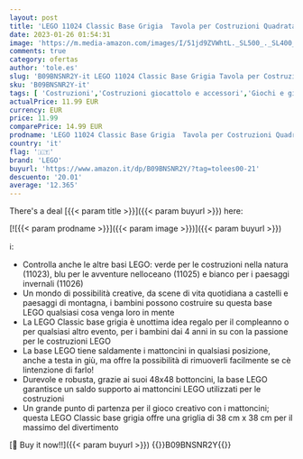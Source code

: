 ```yaml
---
layout: post
title: 'LEGO 11024 Classic Base Grigia  Tavola per Costruzioni Quadrata con 48x48 Bottoncini  Piattaforma Classica per Mattoncini per Costruire ed Esporre'
date: 2023-01-26 01:54:31
image: 'https://m.media-amazon.com/images/I/51jd9ZVWhtL._SL500_._SL400_.jpg'
comments: true
category: ofertas
author: 'tole.es'
slug: 'B09BNSNR2Y-it LEGO 11024 Classic Base Grigia Tavola per Costruzioni...'
sku: 'B09BNSNR2Y-it'
tags: [ 'Costruzioni','Costruzioni giocattolo e accessori','Giochi e giocattoli','lego','🇮🇹', ]
actualPrice: 11.99 EUR
currency: EUR
price: 11.99
comparePrice: 14.99 EUR
prodname: 'LEGO 11024 Classic Base Grigia  Tavola per Costruzioni Quadrata con 48x48 Bottoncini  Piattaforma Classica per Mattoncini per Costruire ed Esporre'
country: 'it'
flag: '🇮🇹'
brand: 'LEGO'
buyurl: 'https://www.amazon.it/dp/B09BNSNR2Y/?tag=tolees00-21'
descuento: '20.01'
average: '12.365'
---
```


There's a deal [{{< param title >}}]({{< param buyurl >}})  here:

[![{{< param prodname >}}]({{< param image >}})]({{< param buyurl >}})

ℹ️:

- Controlla anche le altre basi LEGO: verde per le costruzioni nella natura (11023), blu per le avventure nelloceano (11025) e bianco per i paesaggi invernali (11026)
- Un mondo di possibilità creative, da scene di vita quotidiana a castelli e paesaggi di montagna, i bambini possono costruire su questa base LEGO qualsiasi cosa venga loro in mente
- La LEGO Classic base grigia è unottima idea regalo per il compleanno o per qualsiasi altro evento, per i bambini dai 4 anni in su con la passione per le costruzioni LEGO
- La base LEGO tiene saldamente i mattoncini in qualsiasi posizione, anche a testa in giù, ma offre la possibilità di rimuoverli facilmente se cè lintenzione di farlo!
- Durevole e robusta, grazie ai suoi 48x48 bottoncini, la base LEGO garantisce un saldo supporto ai mattoncini LEGO utilizzati per le costruzioni
- Un grande punto di partenza per il gioco creativo con i mattoncini; questa LEGO Classic base grigia offre una griglia di 38 cm x 38 cm per il massimo del divertimento

[🛒 Buy it now!!]({{< param buyurl >}})
{{<world>}}B09BNSNR2Y{{</world>}}
